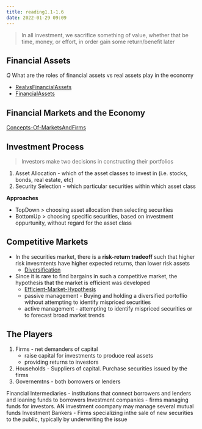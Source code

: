 ```yaml
---
title: reading1.1-1.6
date: 2022-01-29 09:09
---
```

> In all investment, we sacrifice something of value, whether that be time, 
money, or effort, in order gain some return/benefit later


## Financial Assets 
*Q* What are the roles of financial assets vs real assets play in the economy 
- [RealvsFinancialAssets](220129-0936-realvsfinancialassets)
- [FinancialAssets](220129-0945-financialassets)


## Financial Markets and the Economy
[Concepts-Of-MarketsAndFirms](220129-1026-concepts-of-marketsandfirms)


## Investment Process
> Investors make two decisions in constructing their portfolios
1. Asset Allocation - which of the asset classes to invest in (i.e. stocks, bonds, real estate, etc)
2. Security Selection - which particular securities within which asset class

**Approaches**
* TopDown > choosing asset allocation then selecting securities
* BottomUp > choosing specific securities, based on investment oppurtunity, without
  regard for the asset class

  
## Competitive Markets
* In the securities market, there is a **risk-return tradeoff** such that 
  higher risk invesmtents have higher expected returns, than lower risk assets
	* [Diversification](220129-1044-diversification)
* Since it is rare to find bargains in such a competitive market, the hypothesis that
  the market is efficient was developed
  	* [Efficient-Market-Hypothesis](220129-1050-efficient-market-hypothesis)
	* passive management - Buying and holding a diversified portoflio without attempting to identify mispriced securities
	* active management - attempting to identify mispriced securities or to forecast broad market trends

	
## The Players
1. Firms - net demanders of capital
	- raise capital for investments to produce real assets
	- providing returns to investors 
2. Households - Suppliers of capital. Purchase securities issued by the firms
3. Governemtns - both borrowers or lenders

Financial Intermediaries - institutions that connect borrowers and lenders and loaning funds to borrowers
Investment companies - firms managing funds for investors. AN investment coompany may manage several mutual funds
Investment Bankers - Firms specializing inthe sale of new securities to the public, typically by underwriting the issue

